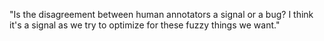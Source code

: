 

"Is the disagreement between human annotators a signal or a bug? I think it's a signal as we try to optimize for these fuzzy things we want."